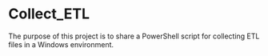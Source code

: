 # Collect_ETL
The purpose of this project is to share a PowerShell script for collecting ETL files in a Windows environment.
